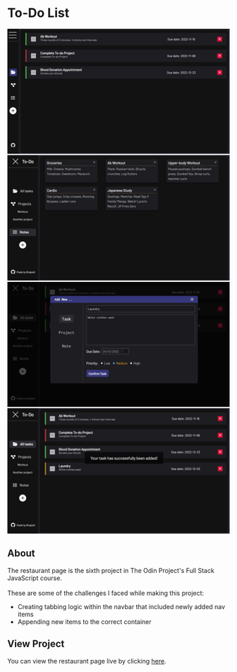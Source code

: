 # To-Do List
![preview-img1](https://github.com/brajpatel/to-do-list/blob/main/dist/images/preview-img1.jpg)
![preview-img2](https://github.com/brajpatel/to-do-list/blob/main/dist/images/preview-img2.jpg)
![preview-img3](https://github.com/brajpatel/to-do-list/blob/main/dist/images/preview-img3.jpg)
![preview-img4](https://github.com/brajpatel/to-do-list/blob/main/dist/images/preview-img4.jpg)
## About
The restaurant page is the sixth project in The Odin Project's Full Stack JavaScript course.
<br/><br/>
These are some of the challenges I faced while making this project:
- Creating tabbing logic within the navbar that included newly added nav items
- Appending new items to the correct container
## View Project
You can view the restaurant page live by clicking [here](https://brajpatel.github.io/to-do-list/).
